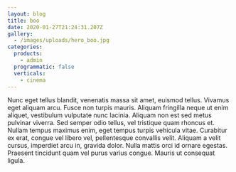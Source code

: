 ```yaml
---
layout: blog
title: boo
date: 2020-01-27T21:24:31.207Z
gallery:
  - /images/uploads/hero_boo.jpg
categories:
  products:
    - admin
  programmatic: false
  verticals:
    - cinema
---
```

Nunc eget tellus blandit, venenatis massa sit amet, euismod tellus. Vivamus eget aliquam arcu. Fusce non turpis mauris. Aliquam fringilla neque ut enim aliquet, vestibulum vulputate nunc lacinia. Aliquam non est sed metus pulvinar viverra. Sed semper odio tellus, vel tristique quam rhoncus et. Nullam tempus maximus enim, eget tempus turpis vehicula vitae. Curabitur ex erat, congue vel libero vel, pellentesque convallis velit. Aliquam a velit cursus, imperdiet arcu in, gravida dolor. Nulla mattis orci id ornare egestas. Praesent tincidunt quam vel purus varius congue. Mauris ut consequat ligula.